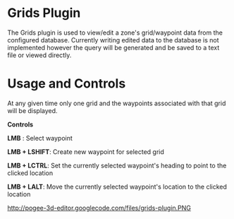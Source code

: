 # Grids Plugin #

The Grids plugin is used to view/edit a zone's grid/waypoint data from the configured database.  Currently writing edited data to the database is not implemented however the query will be generated and be saved to a text file or viewed directly.

# Usage and Controls #

At any given time only one grid and the waypoints associated with that grid will be displayed.

**Controls**

**LMB** : Select waypoint

**LMB + LSHIFT**: Create new waypoint for selected grid

**LMB + LCTRL**: Set the currently selected waypoint's heading to point to the clicked location

**LMB + LALT**: Move the currently selected waypoint's location to the clicked location

http://pogee-3d-editor.googlecode.com/files/grids-plugin.PNG